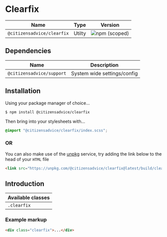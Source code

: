 # Clearfix

| Name                      | Type   | Version                                                                    |
|---------------------------|--------|----------------------------------------------------------------------------|
| `@citizensadvice/clearfix` | Utilty | ![npm (scoped)](https://img.shields.io/npm/v/@citizensadvice/clearfix.svg) |


## Dependencies

| Name                      | Description                 |
|---------------------------|-----------------------------|
| `@citizensadvice/support` | System wide settings/config |

## Installation

Using your package manager of choice...


```shell
$ npm install @citizensadvice/clearfix
```

Then bring into your stylesheets with...

```scss
@import "@citizensadvice/clearfix/index.scss";
```
### OR

You can also make use of the [unpkg](https://unpkg.com) service, try adding the link below to the head of your `HTML` file
```html
<link src="https://unpkg.com/@citizensadvice/clearfix@latest/build/clearfix.css" />
```

## Introduction

| Available classes |
|-------------------|
| `.clearfix `      |

### Example markup
```html
<div class="clearfix">...</div>
```